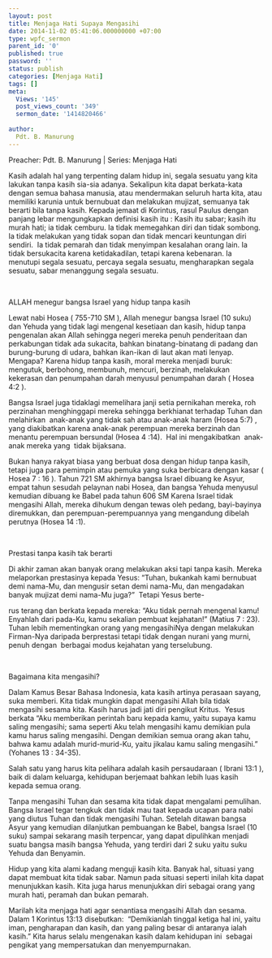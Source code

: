 ```yaml
---
layout: post
title: Menjaga Hati Supaya Mengasihi
date: 2014-11-02 05:41:06.000000000 +07:00
type: wpfc_sermon
parent_id: '0'
published: true
password: ''
status: publish
categories: [Menjaga Hati]
tags: []
meta:
  Views: '145'
  post_views_count: '349'
  sermon_date: '1414820466'
  
author:
  Pdt. B. Manurung
---
```

<p>Preacher: Pdt. B. Manurung | Series: Menjaga Hati</p>
<p>Kasih adalah hal yang terpenting dalam hidup ini, segala sesuatu yang kita lakukan tanpa kasih sia-sia adanya. Sekalipun kita dapat berkata-kata dengan semua bahasa manusia, atau mendermakan seluruh harta kita, atau memiliki karunia untuk bernubuat dan melakukan mujizat, semuanya tak berarti bila tanpa kasih. Kepada jemaat di Korintus, rasul Paulus dengan panjang lebar mengungkapkan definisi kasih itu : Kasih itu sabar; kasih itu murah hati; ia tidak cemburu. Ia tidak memegahkan diri dan tidak sombong. Ia tidak melakukan yang tidak sopan dan tidak mencari keuntungan diri sendiri.  Ia tidak pemarah dan tidak menyimpan kesalahan orang lain. Ia tidak bersukacita karena ketidakadilan, tetapi karena kebenaran. Ia menutupi segala sesuatu, percaya segala sesuatu, mengharapkan segala sesuatu, sabar menanggung segala sesuatu.</p>
<p>&nbsp;</p>
<p>ALLAH menegur bangsa Israel yang hidup tanpa kasih </p>
<p>Lewat nabi Hosea ( 755-710 SM ), Allah menegur bangsa Israel (10 suku) dan Yehuda yang tidak lagi mengenal kesetiaan dan kasih, hidup tanpa pengenalan akan Allah sehingga negeri mereka penuh penderitaan dan perkabungan tidak ada sukacita, bahkan binatang-binatang di padang dan burung-burung di udara, bahkan ikan-ikan di laut akan mati lenyap. Mengapa? Karena hidup tanpa kasih, moral mereka menjadi buruk:  mengutuk, berbohong, membunuh, mencuri, berzinah, melakukan kekerasan dan penumpahan darah menyusul penumpahan darah ( Hosea 4:2 ).</p>
<p>Bangsa Israel juga tidaklagi memelihara janji setia pernikahan mereka, roh perzinahan menghinggapi mereka sehingga berkhianat terhadap Tuhan dan melahirkan  anak-anak yang tidak sah atau anak-anak haram (Hosea 5:7) , yang diakibatkan karena anak-anak perempuan mereka berzinah dan menantu perempuan bersundal (Hosea 4 :14).  Hal ini mengakibatkan  anak-anak mereka yang  tidak bijaksana.</p>
<p>Bukan hanya rakyat biasa yang berbuat dosa dengan hidup tanpa kasih, tetapi juga para pemimpin atau pemuka yang suka berbicara dengan kasar ( Hosea 7 : 16 ). Tahun 721 SM akhirnya bangsa Israel dibuang ke Asyur, empat tahun sesudah pelaynan nabi Hosea, dan bangsa Yehuda menyusul kemudian dibuang ke Babel pada tahun 606 SM Karena Israel tidak mengasihi Allah, mereka dihukum dengan tewas oleh pedang, bayi-bayinya  diremukkan, dan perempuan-perempuannya yang mengandung dibelah perutnya (Hosea 14 :1).</p>
<p>&nbsp;</p>
<p>Prestasi tanpa kasih tak berarti</p>
<p>Di akhir zaman akan banyak orang melakukan aksi tapi tanpa kasih. Mereka melaporkan prestasinya kepada Yesus: “Tuhan, bukankah kami bernubuat demi nama-Mu, dan mengusir setan demi nama-Mu, dan mengadakan banyak mujizat demi nama-Mu juga?”  Tetapi Yesus berte-</p>
<p>rus terang dan berkata kepada mereka: “Aku tidak pernah mengenal kamu! Enyahlah dari pada-Ku, kamu sekalian pembuat kejahatan!” (Matius 7 : 23). Tuhan lebih mementingkan orang yang mengasihiNya dengan melakukan Firman-Nya daripada berprestasi tetapi tidak dengan nurani yang murni, penuh dengan  berbagai modus kejahatan yang terselubung.</p>
<p>&nbsp;</p>
<p>Bagaimana kita mengasihi? </p>
<p>Dalam Kamus Besar Bahasa Indonesia, kata kasih artinya perasaan sayang, suka memberi. Kita tidak mungkin dapat mengasihi Allah bila tidak mengasihi sesama kita. Kasih harus jadi jati diri pengikut Kritus.  Yesus berkata “Aku memberikan perintah baru kepada kamu, yaitu supaya kamu saling mengasihi; sama seperti Aku telah mengasihi kamu demikian pula kamu harus saling mengasihi. Dengan demikian semua orang akan tahu, bahwa kamu adalah murid-murid-Ku, yaitu jikalau kamu saling mengasihi.” (Yohanes 13 : 34-35).</p>
<p>Salah satu yang harus kita pelihara adalah kasih persaudaraan ( Ibrani 13:1 ), baik di dalam keluarga, kehidupan berjemaat bahkan lebih luas kasih kepada semua orang.</p>
<p>Tanpa mengasihi Tuhan dan sesama kita tidak dapat mengalami pemulihan. Bangsa Israel tegar tengkuk dan tidak mau taat kepada ucapan para nabi yang diutus Tuhan dan tidak mengasihi Tuhan. Setelah ditawan bangsa Asyur yang kemudian dilanjutkan pembuangan ke Babel, bangsa Israel (10 suku) sampai sekarang masih terpencar, yang dapat dipulihkan menjadi suatu bangsa masih bangsa Yehuda, yang terdiri dari 2 suku yaitu suku Yehuda dan Benyamin.</p>
<p>Hidup yang kita alami kadang menguji kasih kita. Banyak hal, situasi yang dapat membuat kita tidak sabar. Namun pada situasi seperti inilah kita dapat menunjukkan kasih. Kita juga harus menunjukkan diri sebagai orang yang murah hati, peramah dan bukan pemarah.</p>
<p>Marilah kita menjaga hati agar senantiasa mengasihi Allah dan sesama. Dalam 1 Korintus 13:13 disebutkan:  “Demikianlah tinggal ketiga hal ini, yaitu iman, pengharapan dan kasih, dan yang paling besar di antaranya ialah kasih.” Kita harus selalu mengenakan kasih dalam kehidupan ini  sebagai pengikat yang mempersatukan dan menyempurnakan.</p>
